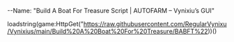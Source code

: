 --Name: "Build A Boat For Treasure Script | AUTOFARM – Vynixiu’s GUI"

loadstring(game:HttpGet("https://raw.githubusercontent.com/RegularVynixu/Vynixius/main/Build%20A%20Boat%20For%20Treasure/BABFT%22))()
